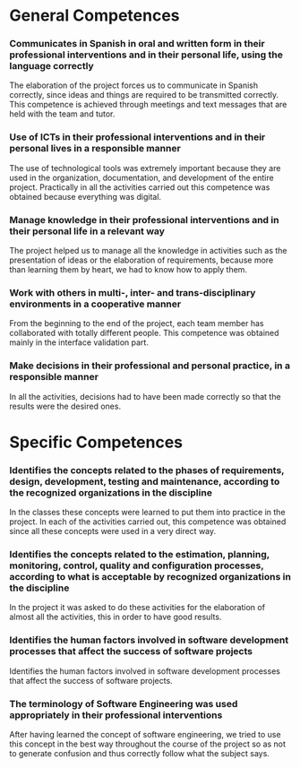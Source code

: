 # General Competences
### Communicates in Spanish in oral and written form in their professional interventions and in their personal life, using the language correctly
The elaboration of the project forces us to communicate in Spanish correctly, since ideas and things are required to be transmitted correctly. This competence is achieved through meetings and text messages that are held with the team and tutor.

### Use of ICTs in their professional interventions and in their personal lives in a responsible manner
The use of technological tools was extremely important because they are used in the organization, documentation, and development of the entire project. Practically in all the activities carried out this competence was obtained because everything was digital.

### Manage knowledge in their professional interventions and in their personal life in a relevant way
The project helped us to manage all the knowledge in activities such as the presentation of ideas or the elaboration of requirements, because more than learning them by heart, we had to know how to apply them.

### Work with others in multi-, inter- and trans-disciplinary environments in a cooperative manner
From the beginning to the end of the project, each team member has collaborated with totally different people. This competence was obtained mainly in the interface validation part.

### Make decisions in their professional and personal practice, in a responsible manner
In all the activities, decisions had to have been made correctly so that the results were the desired ones.

# Specific Competences

### Identifies the concepts related to the phases of requirements, design, development, testing and maintenance, according to the recognized organizations in the discipline
In the classes these concepts were learned to put them into practice in the project. In each of the activities carried out, this competence was obtained since all these concepts were used in a very direct way.

### Identifies the concepts related to the estimation, planning, monitoring, control, quality and configuration processes, according to what is acceptable by recognized organizations in the discipline
In the project it was asked to do these activities for the elaboration of almost all the activities, this in order to have good results.

### Identifies the human factors involved in software development processes that affect the success of software projects
Identifies the human factors involved in software development processes that affect the success of software projects.

### The terminology of Software Engineering was used appropriately in their professional interventions
After having learned the concept of software engineering, we tried to use this concept in the best way throughout the course of the project so as not to generate confusion and thus correctly follow what the subject says.
